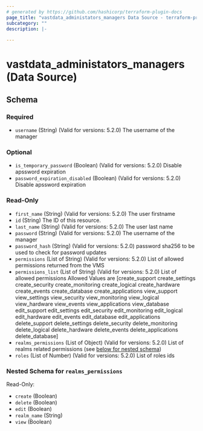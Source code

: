 ```yaml
---
# generated by https://github.com/hashicorp/terraform-plugin-docs
page_title: "vastdata_administators_managers Data Source - terraform-provider-vastdata"
subcategory: ""
description: |-
  
---
```


# vastdata_administators_managers (Data Source)





<!-- schema generated by tfplugindocs -->
## Schema

### Required

- `username` (String) (Valid for versions: 5.2.0) The username of the manager

### Optional

- `is_temporary_password` (Boolean) (Valid for versions: 5.2.0) Disable apssword expiration
- `password_expiration_disabled` (Boolean) (Valid for versions: 5.2.0) Disable apssword expiration

### Read-Only

- `first_name` (String) (Valid for versions: 5.2.0) The user firstname
- `id` (String) The ID of this resource.
- `last_name` (String) (Valid for versions: 5.2.0) The user last name
- `password` (String) (Valid for versions: 5.2.0) The username of the manager
- `password_hash` (String) (Valid for versions: 5.2.0) password sha256 to be used to check for password updates
- `permissions` (List of String) (Valid for versions: 5.2.0) List of allowed permissions returned from the VMS
- `permissions_list` (List of String) (Valid for versions: 5.2.0) List of allowed permissions Allowed Values are [create_support create_settings create_security create_monitoring create_logical create_hardware create_events create_database create_applications view_support view_settings view_security view_monitoring view_logical view_hardware view_events view_applications view_database edit_support edit_settings edit_security edit_monitoring edit_logical edit_hardware edit_events edit_database edit_applications delete_support delete_settings delete_security delete_monitoring delete_logical delete_hardware delete_events delete_applications delete_database]
- `realms_permissions` (List of Object) (Valid for versions: 5.2.0) List of realms related permissions (see [below for nested schema](#nestedatt--realms_permissions))
- `roles` (List of Number) (Valid for versions: 5.2.0) List of roles ids

<a id="nestedatt--realms_permissions"></a>
### Nested Schema for `realms_permissions`

Read-Only:

- `create` (Boolean)
- `delete` (Boolean)
- `edit` (Boolean)
- `realm_name` (String)
- `view` (Boolean)
